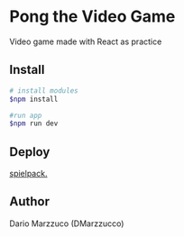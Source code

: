 # Pong the Video Game

Video game made with React as practice

## Install
 ```bash
# install modules
$npm install

#run app
$npm run dev
 ```

## Deploy

[spielpack.](https://spielpack.netlify.app/)

## Author

Dario Marzzuco (DMarzzucco)
